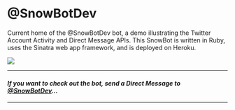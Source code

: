 # @SnowBotDev
Current home of the @SnowBotDev bot, a demo illustrating the Twitter Account Activity and Direct Message APIs. This SnowBot is written in Ruby, uses the Sinatra web app framework, and is deployed on Heroku. 

![](https://github.com/jimmoffitt/SnowBotDev/blob/master/docs/screenshots/snowbot_profile.jpg)

---------------------
 ####  *If you want to check out the bot, send a Direct Message to [@SnowBotDev](https://twitter.com/snowbotdev)...*
---------------------



